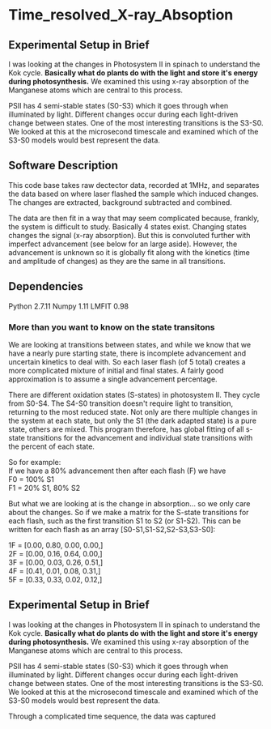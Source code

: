 # Time_resolved_X-ray_Absoption

## Experimental Setup in Brief
I was looking at the changes in Photosystem II in spinach to understand the Kok cycle. **Basically what do plants do with the light and store it's energy during photosynthesis.** We examined this using x-ray absorption of the Manganese atoms which are central to this process.

PSII has 4 semi-stable states (S0-S3) which it goes through when illuminated by light. Different changes occur during each light-driven change between states. One of the most interesting transitions is the S3-S0. We looked at this at the microsecond timescale and examined which of the S3-S0 models would best represent the data.

## Software Description
This code base takes raw dectector data, recorded at 1MHz, and separates the data based on where laser flashed the sample which induced changes. The changes are extracted, background subtracted and combined. 

The data are then fit in a way that may seem complicated because, frankly, the system is difficult to study. Basically 4 states exist. Changing states changes the signal (x-ray absorption). But this is convoluted further with imperfect advancement (see below for an large aside). However, the advancement is unknown so it is globally fit along with the kinetics (time and amplitude of changes) as they are the same in all transitions.

## Dependencies
Python 2.7.11
Numpy 1.11
LMFIT 0.98

### More than you want to know on the state transitons
We are looking at transitions between states, and while we know that we have a nearly pure starting state, there is incomplete advancement and uncertain kinetics to deal with. So each laser flash (of 5 total) creates a more complicated mixture of initial and final states. A fairly good approximation is to assume a single advancement percentage.

There are different oxidation states (S-states) in photosystem II. They cycle from S0-S4. The S4-S0 transition doesn't require light to transition, returning to the most reduced state. Not only are there multiple changes in the system at each state, but only the S1 (the dark adapted state) is a pure state, others are mixed. This program therefore, has global fitting of all s-state transitions for the advancement and individual state transitions with the percent of each state.  

So for example:  
If we have a 80% advancement then after each flash (F) we have  
F0 = 100% S1  
F1 = 20% S1, 80% S2  

But what we are looking at is the change in absorption... so we only care about the changes. So if we make a matrix for the S-state transitions for each flash, such as the first transition S1 to S2 (or S1-S2). This can be written for each flash as an array [S0-S1,S1-S2,S2-S3,S3-S0]:  

1F = [0.00, 0.80, 0.00, 0.00,]  
2F = [0.00, 0.16, 0.64, 0.00,]  
3F = [0.00, 0.03, 0.26, 0.51,]  
4F = [0.41, 0.01, 0.08, 0.31,]  
5F = [0.33, 0.33, 0.02, 0.12,]  


## Experimental Setup in Brief
I was looking at the changes in Photosystem II in spinach to understand the Kok cycle. **Basically what do plants do with the light and store it's energy during photosynthesis.** We examined this using x-ray absorption of the Manganese atoms which are central to this process.

PSII has 4 semi-stable states (S0-S3) which it goes through when illuminated by light. Different changes occur during each light-driven change between states. One of the most interesting transitions is the S3-S0. We looked at this at the microsecond timescale and examined which of the S3-S0 models would best represent the data.

Through a complicated time sequence, the data was captured

